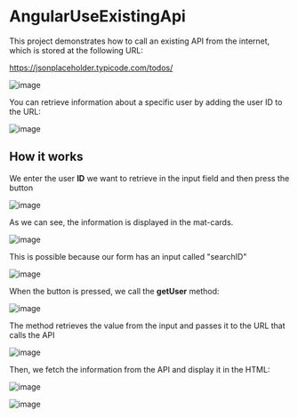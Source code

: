 # AngularUseExistingApi

This project demonstrates how to call an existing API from the internet, which is stored at the following URL:

https://jsonplaceholder.typicode.com/todos/

![image](https://github.com/user-attachments/assets/030c3ba5-fcd4-4871-a2b3-fa382ebb5c1f)

You can retrieve information about a specific user by adding the user ID to the URL:

![image](https://github.com/user-attachments/assets/1c239bc4-c98a-4b4f-9674-a8b168af4507)

## How it works

We enter the user **ID** we want to retrieve in the input field and then press the button

![image](https://github.com/user-attachments/assets/dd0fb321-ae28-4c5f-9294-f1260e477118)

As we can see, the information is displayed in the mat-cards.

![image](https://github.com/user-attachments/assets/b62641fb-a8f5-4b59-9844-b5b3b78d818e)

This is possible because our form has an input called "searchID"

![image](https://github.com/user-attachments/assets/35478c7f-cfbd-4a11-91e4-cc97b229b05f)

When the button is pressed, we call the **getUser** method:

![image](https://github.com/user-attachments/assets/b7a47f51-6b02-4887-a148-73a79678e9c7)

The method retrieves the value from the input and passes it to the URL that calls the API

![image](https://github.com/user-attachments/assets/c2989a7f-6fb1-4d38-8ec9-bb4715dbffc0)

Then, we fetch the information from the API and display it in the HTML:

![image](https://github.com/user-attachments/assets/c6bf36c8-e9ee-4d19-aeb6-d49ea502c26d)

![image](https://github.com/user-attachments/assets/4007df99-fb39-4676-a117-7cb2650e7b31)
